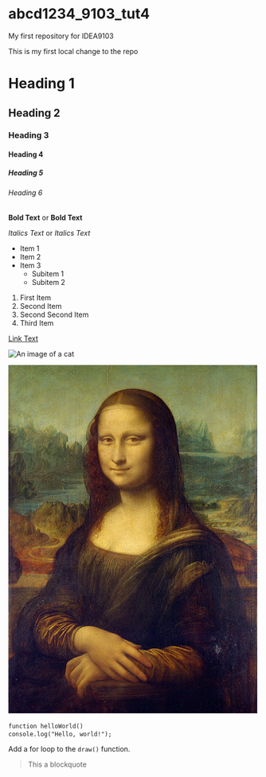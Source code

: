# abcd1234_9103_tut4
My first repository for IDEA9103

This is my first local change to the repo

# Heading 1
## Heading 2
### Heading 3
#### Heading 4
##### Heading 5
###### Heading 6

**Bold Text** or __Bold Text__

*Italics Text* or _Italics Text_

- Item 1
- Item 2
- Item 3
  - Subitem 1
  - Subitem 2

1. First Item
1. Second Item
1. Second Second Item
1. Third Item

[Link Text](https://www.google.com/)

![An image of a cat](https://www.shadertoy.com/img/profile.jpg)

![An image of the Mona Lisa](assets/Mona_Lisa_by_Leonardo_da_Vinci_500_x_700.jpg)

```
function helloWorld()
console.log("Hello, world!");
```

Add a for loop to the `draw()` function.

> This a blockquote



